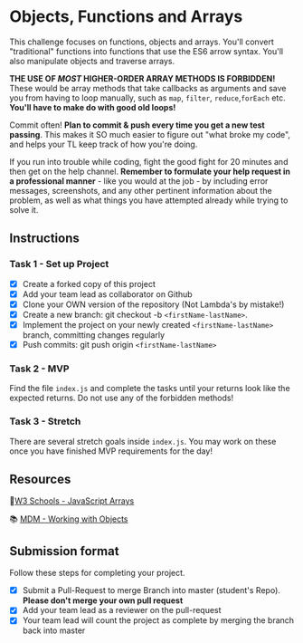 # Objects, Functions and Arrays

This challenge focuses on functions, objects and arrays. You'll convert "traditional" functions into functions that use the ES6 arrow syntax. You'll also manipulate objects and traverse arrays.

**THE USE OF _MOST_ HIGHER-ORDER ARRAY METHODS IS FORBIDDEN!** These would be array methods that take callbacks as arguments and save you from having to loop manually, such as `map`, `filter`, `reduce`,`forEach` etc. **You'll have to make do with good old loops!**

Commit often! **Plan to commit & push every time you get a new test passing**. This makes it SO much easier to figure out "what broke my code", and helps your TL keep track of how you're doing.

If you run into trouble while coding, fight the good fight for 20 minutes and then get on the help channel. **Remember to formulate your help request in a professional manner** - like you would at the job - by including error messages, screenshots, and any other pertinent information about the problem, as well as what things you have attempted already while trying to solve it.

## Instructions

### Task 1 - Set up Project

- [x] Create a forked copy of this project
- [x] Add your team lead as collaborator on Github
- [x] Clone your OWN version of the repository (Not Lambda's by mistake!)
- [x] Create a new branch: git checkout -b `<firstName-lastName>`.
- [x] Implement the project on your newly created `<firstName-lastName>` branch, committing changes regularly
- [x] Push commits: git push origin `<firstName-lastName>`

### Task 2 - MVP

Find the file `index.js` and complete the tasks until your returns look like the expected returns. Do not use any of the forbidden methods!

### Task 3 - Stretch

There are several stretch goals inside `index.js`. You may work on these once you have finished MVP requirements for the day!

## Resources

🤝[W3 Schools - JavaScript Arrays](https://www.w3schools.com/js/js_arrays.asp)

📚 [MDM - Working with Objects](https://developer.mozilla.org/en-US/docs/Web/JavaScript/Guide/Working_with_Objects)

## Submission format

Follow these steps for completing your project.

- [x] Submit a Pull-Request to merge <firstName-lastName> Branch into master (student's Repo). **Please don't merge your own pull request**
- [x] Add your team lead as a reviewer on the pull-request
- [x] Your team lead will count the project as complete by merging the branch back into master
